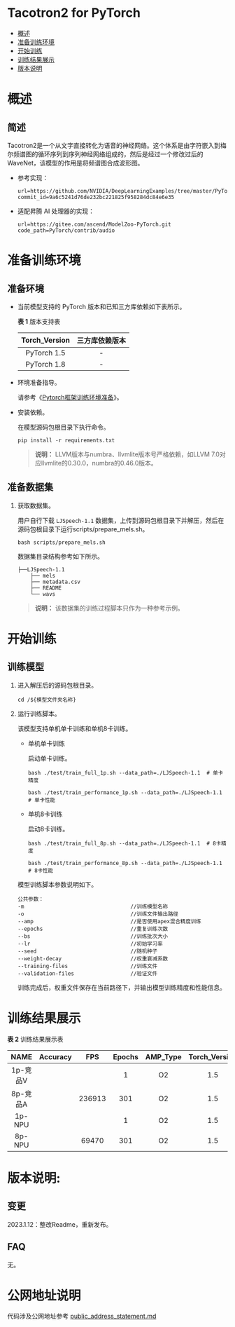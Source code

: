 # Tacotron2 for PyTorch

-   [概述](#概述)
-   [准备训练环境](#准备训练环境)
-   [开始训练](#开始训练)
-   [训练结果展示](#训练结果展示)
-   [版本说明](#版本说明)


# 概述

## 简述

Tacotron2是一个从文字直接转化为语音的神经网络。这个体系是由字符嵌入到梅尔频谱图的循环序列到序列神经网络组成的，然后是经过一个修改过后的WaveNet，该模型的作用是将频谱图合成波形图。

- 参考实现：

  ```
  url=https://github.com/NVIDIA/DeepLearningExamples/tree/master/PyTorch/SpeechSynthesis/Tacotron2/
  commit_id=9a6c5241d76de232bc221825f958284dc84e6e35  
  ```

- 适配昇腾 AI 处理器的实现：

  ```
  url=https://gitee.com/ascend/ModelZoo-PyTorch.git
  code_path=PyTorch/contrib/audio
  ```


# 准备训练环境

## 准备环境

- 当前模型支持的 PyTorch 版本和已知三方库依赖如下表所示。

  **表 1**  版本支持表

  | Torch_Version      | 三方库依赖版本                                 |
  | :--------: | :----------------------------------------------------------: |
  | PyTorch 1.5 | - |
  | PyTorch 1.8 | - |

- 环境准备指导。

  请参考《[Pytorch框架训练环境准备](https://www.hiascend.com/document/detail/zh/ModelZoo/pytorchframework/ptes)》。
  
- 安装依赖。

  在模型源码包根目录下执行命令。
  ```
  pip install -r requirements.txt
  ```
  >**说明：**
  >LLVM版本与numbra、llvmlite版本号严格依赖，如LLVM 7.0对应llvmlite的0.30.0，numbra的0.46.0版本。



## 准备数据集

1. 获取数据集。

   用户自行下载 `LJSpeech-1.1` 数据集，上传到源码包根目录下并解压，然后在源码包根目录下运行scripts/prepare_mels.sh。
   ```
   bash scripts/prepare_mels.sh    
   ```
   数据集目录结构参考如下所示。
   ```
   ├──LJSpeech-1.1
       ├── mels            
       ├── metadata.csv            
       ├── README
       └── wavs           
   ```
   > **说明：** 
   >该数据集的训练过程脚本只作为一种参考示例。

# 开始训练

## 训练模型

1. 进入解压后的源码包根目录。

   ```
   cd /${模型文件夹名称} 
   ```

2. 运行训练脚本。

   该模型支持单机单卡训练和单机8卡训练。

   - 单机单卡训练

     启动单卡训练。

     ```
     bash ./test/train_full_1p.sh --data_path=./LJSpeech-1.1  # 单卡精度

     bash ./test/train_performance_1p.sh --data_path=./LJSpeech-1.1 # 单卡性能
     ```

   - 单机8卡训练

     启动8卡训练。

     ```
     bash ./test/train_full_8p.sh --data_path=./LJSpeech-1.1  # 8卡精度
     
     bash ./test/train_performance_8p.sh --data_path=./LJSpeech-1.1 # 8卡性能
     ```

   模型训练脚本参数说明如下。

   ```
   公共参数：
   -m                                  //训练模型名称
   -o                                  //训练文件输出路径  
   --amp                               //是否使用apex混合精度训练
   --epochs                            //重复训练次数
   --bs                                //训练批次大小
   --lr                                //初始学习率
   --seed                              //随机种子
   --weight-decay                      //权重衰减系数
   --training-files                    //训练文件
   --validation-files                  //验证文件
   ```
   训练完成后，权重文件保存在当前路径下，并输出模型训练精度和性能信息。

# 训练结果展示

**表 2**  训练结果展示表

|   NAME   | Accuracy | FPS  | Epochs | AMP_Type | Torch_Version |
| :------: | :---: | :--: | :----: | :------: | :-----------: |
| 1p-竞品V |     |      | 1        | O2       | 1.5 |
| 8p-竞品A |     |  236913  | 301      | O2       | 1.5 |
| 1p-NPU |     |      | 1        | O2       | 1.5 |
| 8p-NPU |     | 69470 | 301      | O2       | 1.5 |


# 版本说明:

## 变更

2023.1.12：整改Readme，重新发布。

## FAQ

无。

# 公网地址说明

代码涉及公网地址参考 [public_address_statement.md](./public_address_statement.md)